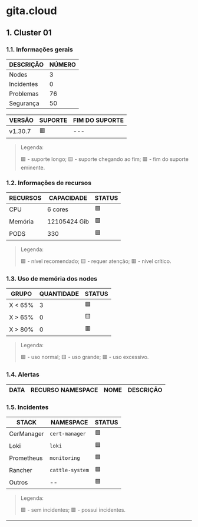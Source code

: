 # gita.cloud

## 1. Cluster 01
### 1.1. Informações gerais
| DESCRIÇÃO  | NÚMERO |
|------------|--------|
| Nodes      |      3 |
| Incidentes |      0 |
| Problemas  |     76 |
| Segurança  |     50 |

| VERSÃO  | SUPORTE | FIM DO SUPORTE |
|---------|---------|----------------|
| v1.30.7 | 🟥      | ---            |

> Legenda:
>
> 🟩 - suporte longo; 🟨 - suporte chegando ao fim; 🟥 - fim do suporte eminente.
### 1.2. Informações de recursos
| RECURSOS |  CAPACIDADE  | STATUS |
|----------|--------------|--------|
| CPU      | 6 cores      | 🟩     |
| Memória  | 12105424 Gib | 🟩     |
| PODS     |          330 | 🟩     |

> Legenda:
>
> 🟩 - nível recomendado; 🟨 - requer atenção; 🟥 - nível crítico.
### 1.3. Uso de memória dos nodes
|  GRUPO  | QUANTIDADE | STATUS |
|---------|------------|--------|
| X < 65% |          3 | 🟩     |
| X > 65% |          0 | 🟨     |
| X > 80% |          0 | 🟥     |

> Legenda:
>
> 🟩 - uso normal; 🟨 - uso grande; 🟥 - uso excessivo.
### 1.4. Alertas
| DATA | RECURSO NAMESPACE | NOME | DESCRIÇÃO |
|------|-------------------|------|-----------|

### 1.5. Incidentes
|   STACK    |    NAMESPACE    | STATUS |
|------------|-----------------|--------|
| CerManager | `cert-manager`  | 🟩     |
| Loki       | `loki`          | 🟩     |
| Prometheus | `monitoring`    | 🟩     |
| Rancher    | `cattle-system` | 🟩     |
| Outros     | --              | 🟩     |

> Legenda:
>
> 🟩 - sem incidentes; 🟥 - possui incidentes.
---